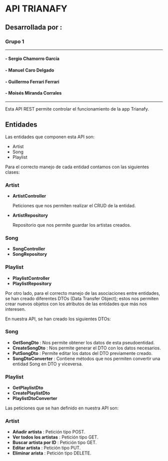 # **API TRIANAFY**

## Desarrollada por :

### Grupo 1
***
#### - Sergio Chamorro García
#### - Manuel Caro Delgado
#### - Guillermo Ferrari Ferrari
#### - Moisés Miranda Corrales
***

Esta API REST permite controlar el funcionamiento de la app Trianafy.

## Entidades

Las entidades que componen esta API son:

- Artist
- Song
- Playlist

Para el correcto manejo de cada entidad contamos con las siguientes clases:

### Artist

- **ArtistController**

    Peticiones que nos permiten realizar el CRUD de la entidad.

- **ArtistRepository**

    Repositorio que nos permite guardar los artistas creados.

### Song

- **SongController**
- **SongRepository**

### Playlist

- **PlaylistController**
- **PlaylistRepository**

Por otro lado, para el correcto manejo de las asociaciones entre entidades, se han creado diferentes DTOs (Data Transfer Object); estos nos permiten crear nuevos objetos con los atributos de las entidades que más nos interesen.

En nuestra API, se han creado los siguientes DTOs:

### Song

- **GetSongDto** : Nos permite obtener los datos de esta pseudoentidad.
- **CreateSongDto** : Nos permite generar el DTO con los datos necesarios.
- **PutSongDto** : Permite editar los datos del DTO previamente creado.
- **SongDtoConverter** : Contiene métodos que nos permiten convertir una entidad Song en DTO y viceversa.

### Playlist

- **GetPlaylistDto**
- **CreatePlaylistDto**
- **PlaylistDtoConverter**

Las peticiones que se han definido en nuestra API son:

### Artist

- **Añadir artista** : Petición tipo POST.
- **Ver todos los artistas** : Petición tipo GET.
- **Buscar artista por ID** : Petición tipo GET.
- **Editar artista** : Petición tipo PUT.
- **Eliminar arista** : Petición tipo DELETE.
